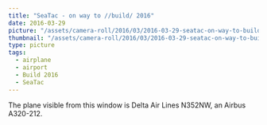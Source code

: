 ```yaml
---
title: "SeaTac - on way to //build/ 2016"
date: 2016-03-29
picture: "/assets/camera-roll/2016/03/2016-03-29-seatac-on-way-to-build-2016/20160329_170110537_iOS.jpg"
thumbnail: "/assets/camera-roll/2016/03/2016-03-29-seatac-on-way-to-build-2016/20160329_170110537_iOS-thumbnail.jpg"
type: picture
tags:
  - airplane
  - airport
  - Build 2016
  - SeaTac
---
```

The plane visible from this window is Delta Air Lines N352NW, an Airbus A320-212.